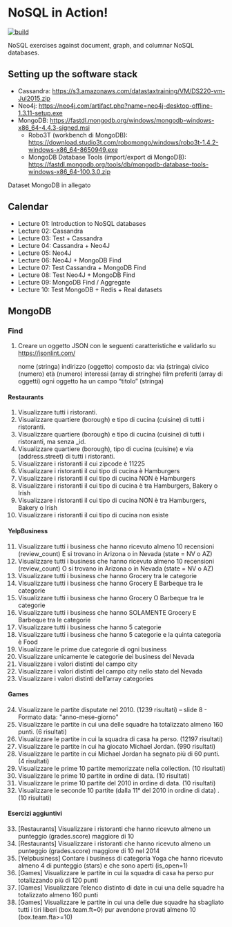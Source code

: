 # NoSQL in Action!

[![build](https://github.com/w4bo/nodejs-nosql/actions/workflows/build.yml/badge.svg)](https://github.com/w4bo/nodejs-nosql/actions/workflows/build.yml)

NoSQL exercises against document, graph, and columnar NoSQL databases.

## Setting up the software stack

- Cassandra: https://s3.amazonaws.com/datastaxtraining/VM/DS220-vm-Jul2015.zip
- Neo4j: https://neo4j.com/artifact.php?name=neo4j-desktop-offline-1.3.11-setup.exe
- MongoDB: https://fastdl.mongodb.org/windows/mongodb-windows-x86_64-4.4.3-signed.msi
	- Robo3T (workbench di MongoDB): https://download.studio3t.com/robomongo/windows/robo3t-1.4.2-windows-x86_64-8650949.exe
	- MongoDB Database Tools (import/export di MongoDB): https://fastdl.mongodb.org/tools/db/mongodb-database-tools-windows-x86_64-100.3.0.zip

Dataset MongoDB in allegato

## Calendar

- Lecture 01: Introduction to NoSQL databases
- Lecture 02: Cassandra
- Lecture 03: Test + Cassandra
- Lecture 04: Cassandra + Neo4J
- Lecture 05: Neo4J
- Lecture 06: Neo4J + MongoDB Find
- Lecture 07: Test Cassandra + MongoDB Find
- Lecture 08: Test Neo4J + MongoDB Find
- Lecture 09: MongoDB Find / Aggregate
- Lecture 10: Test MongoDB + Redis + Real datasets

## MongoDB

### Find
1.	Creare un oggetto JSON con le seguenti caratteristiche e validarlo su https://jsonlint.com/

    nome (stringa)
    indirizzo (oggetto) composto da:
        via (stringa)
        civico (numero)
    età (numero)
    interessi (array di stringhe)
    film preferiti (array di oggetti)
    ogni oggetto ha un campo “titolo” (stringa)

#### Restaurants

1.	Visualizzare tutti i ristoranti.
2.	Visualizzare quartiere (borough) e tipo di cucina (cuisine) di tutti i ristoranti.
3.	Visualizzare quartiere (borough) e tipo di cucina (cuisine) di tutti i ristoranti, ma senza _id.
4.	Visualizzare quartiere (borough), tipo di cucina (cuisine) e via (address.street) di tutti i ristoranti.
5.	Visualizzare i ristoranti il cui zipcode è 11225
6.	Visualizzare i ristoranti il cui tipo di cucina è Hamburgers
7.	Visualizzare i ristoranti il cui tipo di cucina NON è Hamburgers
8.	Visualizzare i ristoranti il cui tipo di cucina è tra Hamburgers, Bakery o Irish
9.	Visualizzare i ristoranti il cui tipo di cucina NON è tra Hamburgers, Bakery o Irish
10.	Visualizzare i ristoranti il cui tipo di cucina non esiste

####  YelpBusiness

11.	Visualizzare tutti i business che hanno ricevuto almeno 10 recensioni (review_count) E si trovano in Arizona o in Nevada (state = NV o AZ)
12.	Visualizzare tutti i business che hanno ricevuto almeno 10 recensioni (review_count) O si trovano in Arizona o in Nevada (state = NV o AZ)
13.	Visualizzare tutti i business che hanno Grocery tra le categorie
14.	Visualizzare tutti i business che hanno Grocery E Barbeque tra le categorie
15.	Visualizzare tutti i business che hanno Grocery O Barbeque tra le categorie
16.	Visualizzare tutti i business che hanno SOLAMENTE Grocery E Barbeque tra le categorie
17.	Visualizzare tutti i business che hanno 5 categorie
18.	Visualizzare tutti i business che hanno 5 categorie e la quinta categoria è Food
19.	Visualizzare le prime due categorie di ogni business
20.	Visualizzare unicamente le categorie dei business del Nevada
21.	Visualizzare i valori distinti del campo city
22.	Visualizzare i valori distinti del campo city nello stato del Nevada
23.	Visualizzare i valori distinti dell’array categories

#### Games
24.	Visualizzare le partite disputate nel 2010. (1239 risultati) – slide 8
        - Formato data: "anno-mese-giorno"
25.	Visualizzare le partite in cui una delle squadre ha totalizzato almeno 160 punti. (6 risultati)
26.	Visualizzare le partite in cui la squadra di casa ha perso. (12197 risultati)
27.	Visualizzare le partite in cui ha giocato Michael Jordan. (990 risultati)
28.	Visualizzare le partite in cui Michael Jordan ha segnato più di 60 punti. (4 risultati)
29.	Visualizzare le prime 10 partite memorizzate nella collection. (10 risultati)
30.	Visualizzare le prime 10 partite in ordine di data. (10 risultati)
31.	Visualizzare le prime 10 partite del 2010 in ordine di data. (10 risultati)
32.	Visualizzare le seconde 10 partite (dalla 11° del 2010 in ordine di data) . (10 risultati)

#### Esercizi aggiuntivi

33.	[Restaurants] Visualizzare i ristoranti che hanno ricevuto almeno un punteggio (grades.score) maggiore di 10
34.	[Restaurants] Visualizzare i ristoranti che hanno ricevuto almeno un punteggio (grades.score) maggiore di 10 nel 2014
35.	[Yelpbusiness] Contare i business di categoria Yoga che hanno ricevuto almeno 4 di punteggio (stars) e che sono aperti (is_open=1)
36.	[Games] Visualizzare le partite in cui la squadra di casa ha perso pur totalizzando più di 120 punti
37.	[Games] Visualizzare l’elenco distinto di date in cui una delle squadre ha totalizzato almeno 160 punti
38.	[Games] Visualizzare le partite in cui una delle due squadre ha sbagliato tutti i tiri liberi (box.team.ft=0) pur avendone provati almeno 10 (box.team.fta>=10)

